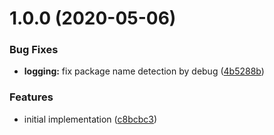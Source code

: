 # 1.0.0 (2020-05-06)


### Bug Fixes

* **logging:** fix package name detection by debug ([4b5288b](https://github.com/JuroOravec/mini-extract-plugin/commit/4b5288b91f8079e8182629a2fc97c9492c7dda5f))


### Features

* initial implementation ([c8bcbc3](https://github.com/JuroOravec/mini-extract-plugin/commit/c8bcbc30cd45ebd5f13aa358c041fd7f535657e1))
